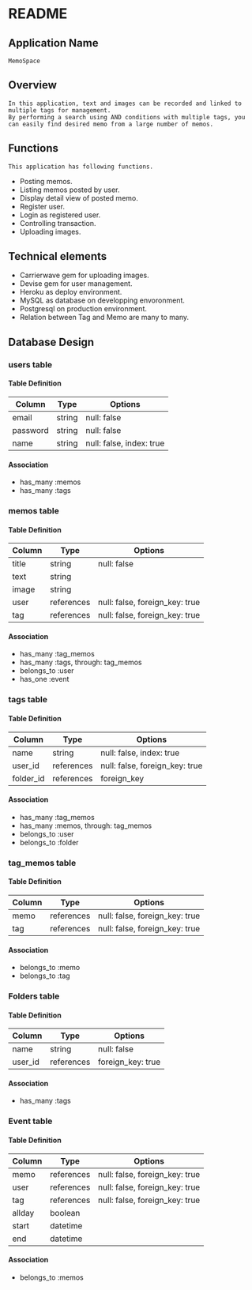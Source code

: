 # README


## Application Name
    MemoSpace

## Overview ##
    In this application, text and images can be recorded and linked to multiple tags for management.
    By performing a search using AND conditions with multiple tags, you can easily find desired memo from a large number of memos.

## Functions ##
    This application has following functions.
  * Posting memos.
  * Listing memos posted by user.
  * Display detail view of posted memo.
  * Register user.
  * Login as registered user.
  * Controlling transaction.
  * Uploading images.

## Technical elements ##
  * Carrierwave gem for uploading images.
  * Devise gem for user management.
  * Heroku as deploy environment.
  * MySQL as database on developping envoronment.
  * Postgresql on production environment.
  * Relation between Tag and Memo are many to many.

## Database Design

###  users table

#### Table Definition
  |Column|Type|Options|
  |------|----|-------|
  |email|string|null: false|
  |password|string|null: false|
  |name|string|null: false, index: true|

#### Association
  * has_many :memos
  * has_many :tags

###   memos table

#### Table Definition
  |Column|Type|Options|
  |------|----|-------|
  |title|string|null: false|
  |text|string||
  |image|string||
  |user|references|null: false, foreign_key: true|
  |tag|references|null: false, foreign_key: true|
#### Association
  * has_many :tag_memos
  * has_many :tags, through: tag_memos
  * belongs_to :user
  * has_one :event

###   tags table

#### Table Definition
  |Column|Type|Options|
  |------|----|-------|
  |name|string|null: false, index: true|
  |user_id|references|null: false, foreign_key: true|
  |folder_id|references|foreign_key|
#### Association
  * has_many :tag_memos
  * has_many :memos, through: tag_memos
  * belongs_to :user
  * belongs_to :folder

###   tag_memos table

#### Table Definition
  |Column|Type|Options|
  |------|----|-------|
  |memo|references|null: false, foreign_key: true|
  |tag|references|null: false, foreign_key: true|

#### Association
  * belongs_to :memo
  * belongs_to :tag


### Folders table

#### Table Definition
  |Column|Type|Options|
  |------|----|-------|
  |name|string|null: false|
  |user_id|references|foreign_key: true|

#### Association
  * has_many :tags


### Event table

#### Table Definition
  |Column|Type|Options|
  |------|----|-------|
  |memo|references|null: false, foreign_key: true|
  |user|references|null: false, foreign_key: true|
  |tag|references|null: false, foreign_key: true|
  |allday|boolean||
  |start|datetime||
  |end|datetime||

#### Association
  * belongs_to :memos